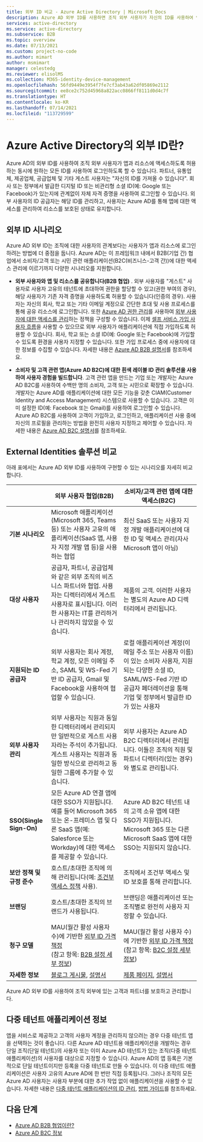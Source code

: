 ```yaml
---
title: 외부 ID 비교 - Azure Active Directory | Microsoft Docs
description: Azure AD 외부 ID를 사용하면 조직 외부 사용자가 자신의 ID를 사용하여 앱과 리소스에 액세스할 수 있습니다. Azure Active Directory B2B 협업 및 Azure AD B2C를 비롯한 외부 ID에 대한 솔루션을 비교합니다.
services: active-directory
ms.service: active-directory
ms.subservice: B2B
ms.topic: overview
ms.date: 07/13/2021
ms.custom: project-no-code
ms.author: mimart
author: msmimart
manager: celestedg
ms.reviewer: elisolMS
ms.collection: M365-identity-device-management
ms.openlocfilehash: 56fd9449e3954f7fe7cf3ab43a62df05869e2112
ms.sourcegitcommit: ee8ce2c752d45968a822acc0866ff8111d0d4c7f
ms.translationtype: HT
ms.contentlocale: ko-KR
ms.lasthandoff: 07/14/2021
ms.locfileid: "113729599"
---
```

# <a name="what-are-external-identities-in-azure-active-directory"></a>Azure Active Directory의 외부 ID란?

Azure AD의 외부 ID를 사용하여 조직 외부 사용자가 앱과 리소스에 액세스하도록 허용하는 동시에 원하는 모든 ID를 사용하여 로그인하도록 할 수 있습니다. 파트너, 유통업체, 제공업체, 공급업체 및 기타 게스트 사용자는 "자신의 ID를 가져올 수 있습니다". 회사 또는 정부에서 발급한 디지털 ID 또는 비관리형 소셜 ID(예: Google 또는 Facebook)가 있는지에 관계없이 자체 자격 증명을 사용하여 로그인할 수 있습니다. 외부 사용자의 ID 공급자는 해당 ID를 관리하고, 사용자는 Azure AD를 통해 앱에 대한 액세스를 관리하여 리소스를 보호된 상태로 유지합니다.

## <a name="external-identities-scenarios"></a>외부 ID 시나리오

Azure AD 외부 ID는 조직에 대한 사용자의 관계보다는 사용자가 앱과 리소스에 로그인하려는 방법에 더 중점을 둡니다. Azure AD는 이 프레임워크 내에서 B2B(기업 간) 협업에서 소비자/고객 또는 시민 관련 애플리케이션(B2C(비즈니스-고객 간))에 대한 액세스 관리에 이르기까지 다양한 시나리오를 지원합니다.

- **외부 사용자와 앱 및 리소스를 공유합니다(B2B 협업)** . 외부 사용자를 "게스트" 사용자로 사용자 고유의 테넌트에 초대하여 권한을 할당할 수 있고(권한 부여의 경우), 해당 사용자가 기존 자격 증명을 사용하도록 허용할 수 있습니다(인증의 경우). 사용자는 자신의 회사, 학교 또는 기타 이메일 계정으로 간단한 초대 및 사용 프로세스를 통해 공유 리소스에 로그인합니다. 또한 [Azure AD 권한 관리](../governance/entitlement-management-overview.md)를 사용하여 [외부 사용자에 대한 액세스를 관리](../governance/entitlement-management-external-users.md#how-access-works-for-external-users)하는 정책을 구성할 수 있습니다. 이제 [셀프 서비스 가입 사용자 흐름](self-service-sign-up-overview.md)을 사용할 수 있으므로 외부 사용자가 애플리케이션에 직접 가입하도록 허용할 수 있습니다. 회사, 학교 또는 소셜 ID(예: Google 또는 Facebook)에 가입할 수 있도록 환경을 사용자 지정할 수 있습니다. 또한 가입 프로세스 중에 사용자에 대한 정보를 수집할 수 있습니다. 자세한 내용은 [Azure AD B2B 설명서](index.yml)를 참조하세요.

- **소비자 및 고객 관련 앱(Azure AD B2C)에 대한 흰색 레이블 ID 관리 솔루션을 사용하여 사용자 경험을 빌드합니다**. 고객 관련 앱을 만드는 기업 또는 개발자는 Azure AD B2C를 사용하여 수백만 명의 소비자, 고객 또는 시민으로 확장할 수 있습니다. 개발자는 Azure AD를 애플리케이션에 대한 모든 기능을 갖춘 CIAM(Customer Identity and Access Management) 시스템으로 사용할 수 있습니다. 고객은 이미 설정한 ID(예: Facebook 또는 Gmail)를 사용하여 로그인할 수 있습니다. Azure AD B2C를 사용하여 고객이 가입하고, 로그인하고, 애플리케이션 사용 중에 자신의 프로필을 관리하는 방법을 완전히 사용자 지정하고 제어할 수 있습니다. 자세한 내용은 [Azure AD B2C 설명서](../../active-directory-b2c/index.yml)를 참조하세요.

## <a name="compare-external-identities-solutions"></a>External Identities 솔루션 비교

아래 표에서는 Azure AD 외부 ID를 사용하여 구현할 수 있는 시나리오를 자세히 비교합니다.

|   | 외부 사용자 협업(B2B) | 소비자/고객 관련 앱에 대한 액세스(B2C)  |
| ---- | --- | --- |
| **기본 시나리오** | Microsoft 애플리케이션(Microsoft 365, Teams 등) 또는 사용자 고유의 애플리케이션(SaaS 앱, 사용자 지정 개발 앱 등)을 사용하는 협업  | 최신 SaaS 또는 사용자 지정 개발 애플리케이션에 대한 ID 및 액세스 관리(자사 Microsoft 앱이 아님)   |
| **대상 사용자**    | 공급자, 파트너, 공급업체와 같은 외부 조직의 비즈니스 파트너와 협업. 사용자는 디렉터리에서 게스트 사용자로 표시됩니다. 이러한 사용자는 IT를 관리하거나 관리하지 않았을 수 있습니다.  | 제품의 고객. 이러한 사용자는 별도의 Azure AD 디렉터리에서 관리됩니다.  |
| **지원되는 ID 공급자** | 외부 사용자는 회사 계정, 학교 계정, 모든 이메일 주소, SAML 및 WS-Fed 기반 ID 공급자, Gmail 및 Facebook을 사용하여 협업할 수 있습니다.  | 로컬 애플리케이션 계정(이메일 주소 또는 사용자 이름)이 있는 소비자 사용자, 지원되는 다양한 소셜 ID, SAML/WS-Fed 기반 ID 공급자 페더레이션을 통해 기업 및 정부에서 발급한 ID가 있는 사용자       |
| **외부 사용자 관리**   | 외부 사용자는 직원과 동일한 디렉터리에서 관리되지만 일반적으로 게스트 사용자라는 주석이 추가됩니다. 게스트 사용자는 직원과 동일한 방식으로 관리하고 동일한 그룹에 추가할 수 있습니다.    | 외부 사용자는 Azure AD B2C 디렉터리에서 관리됩니다. 이들은 조직의 직원 및 파트너 디렉터리(있는 경우)와 별도로 관리됩니다.  |
| **SSO(Single Sign-On)**      | 모든 Azure AD 연결 앱에 대한 SSO가 지원됩니다. 예를 들어 Microsoft 365 또는 온-프레미스 앱 및 다른 SaaS 앱(예: Salesforce 또는 Workday)에 대한 액세스를 제공할 수 있습니다.    | Azure AD B2C 테넌트 내의 고객 소유 앱에 대한 SSO가 지원됩니다. Microsoft 365 또는 다른 Microsoft SaaS 앱에 대한 SSO는 지원되지 않습니다.    |
| **보안 정책 및 규정 준수**        | 호스트/초대한 조직에 의해 관리됩니다(예: [조건부 액세스 정책](conditional-access.md) 사용). | 조직에서 조건부 액세스 및 ID 보호를 통해 관리합니다.        |
| **브랜딩**  | 호스트/초대한 조직의 브랜드가 사용됩니다.    | 브랜딩은 애플리케이션 또는 조직별로 완전히 사용자 지정할 수 있습니다.   |
| **청구 모델** | MAU(월간 활성 사용자 수)에 기반한 [외부 ID 가격 책정](https://azure.microsoft.com/pricing/details/active-directory/external-identities/) <br>(참고 항목: [B2B 설정 세부 정보](external-identities-pricing.md)) | MAU(월간 활성 사용자 수)에 기반한 [외부 ID 가격 책정](https://azure.microsoft.com/pricing/details/active-directory/external-identities/) <br>(참고 항목: [B2C 설정 세부 정보](../../active-directory-b2c/billing.md)) |
| **자세한 정보** | [블로그 게시물](https://blogs.technet.microsoft.com/enterprisemobility/2017/02/01/azure-ad-b2b-new-updates-make-cross-business-collab-easy/), [설명서](what-is-b2b.md)                   | [제품 페이지](https://azure.microsoft.com/services/active-directory-b2c/), [설명서](../../active-directory-b2c/index.yml)       |

Azure AD 외부 ID를 사용하여 조직 외부에 있는 고객과 파트너를 보호하고 관리합니다.

## <a name="about-multitenant-applications"></a>다중 테넌트 애플리케이션 정보

앱을 서비스로 제공하고 고객의 사용자 계정을 관리하지 않으려는 경우 다중 테넌트 앱을 선택하는 것이 좋습니다. 다른 Azure AD 테넌트용 애플리케이션을 개발하는 경우 단일 조직(단일 테넌트)의 사용자 또는 이미 Azure AD 테넌트가 있는 조직(다중 테넌트 애플리케이션)의 사용자를 대상으로 지정할 수 있습니다. Azure AD의 앱 등록은 기본적으로 단일 테넌트이지만 등록을 다중 테넌트로 만들 수 있습니다. 이 다중 테넌트 애플리케이션은 사용자 고유의 Azure AD에 한 번만 직접 등록됩니다. 그러나 조직의 모든 Azure AD 사용자는 사용자 부분에 대한 추가 작업 없이 애플리케이션을 사용할 수 있습니다. 자세한 내용은 [다중 테넌트 애플리케이션의 ID 관리](/azure/architecture/multitenant-identity/), [방법 가이드](../develop/howto-convert-app-to-be-multi-tenant.md)를 참조하세요.

## <a name="next-steps"></a>다음 단계

- [Azure AD B2B 협업이란?](what-is-b2b.md)
- [Azure AD B2C 정보](../../active-directory-b2c/overview.md)